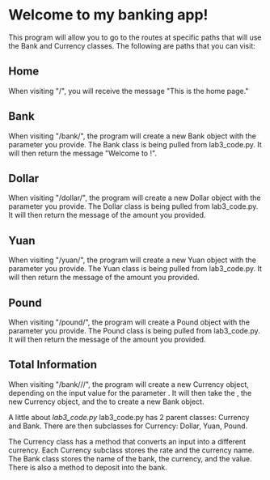 # Welcome to my banking app! #

This program will allow you to go to the routes at specific paths that will use the Bank and Currency classes. The following are paths that you can visit:

## Home ##
When visiting "/", you will receive the message "This is the home page."

## Bank ##
When visiting "/bank/<name>", the program will create a new Bank object with the <name> parameter you provide. The Bank class is being pulled from lab3_code.py. It will then return the message "Welcome to <bank name>!".

## Dollar ##
When visiting "/dollar/<amt>", the program will create a new Dollar object with the <amt> parameter you provide. The Dollar class is being pulled from lab3_code.py. It will then return the message of the amount you provided.

## Yuan ##
When visiting "/yuan/<amt>", the program will create a new Yuan object with the <amt> parameter you provide. The Yuan class is being pulled from lab3_code.py. It will then return the message of the amount you provided.

## Pound ##
When visiting "/pound/<amt>", the program will create a Pound object with the <amt> parameter you provide. The Pound class is being pulled from lab3_code.py. It will then return the message of the amount you provided.

## Total Information ##
When visiting "/bank/<name>/<currency>/<value>", the program will create a new Currency object, depending on the input value for the parameter <currency>. It will then take the <name>, the new Currency object, and the <value> to create a new Bank object.


A little about *lab3_code.py*
lab3_code.py has 2 parent classes: Currency and Bank. There are then subclasses for Currency: Dollar, Yuan, Pound.

The Currency class has a method that converts an input into a different currency. Each Currency subclass stores the rate and the currency name. The Bank class stores the name of the bank, the currency, and the value. There is also a method to deposit into the bank. 
